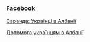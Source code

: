 ### Facebook


[Саранда: Українці в Албанії](https://www.facebook.com/groups/395458672444552/?ref=share)

[Допомога українцям в Албанiї](https://www.facebook.com/groups/albaniahelpukraine/?ref=share)